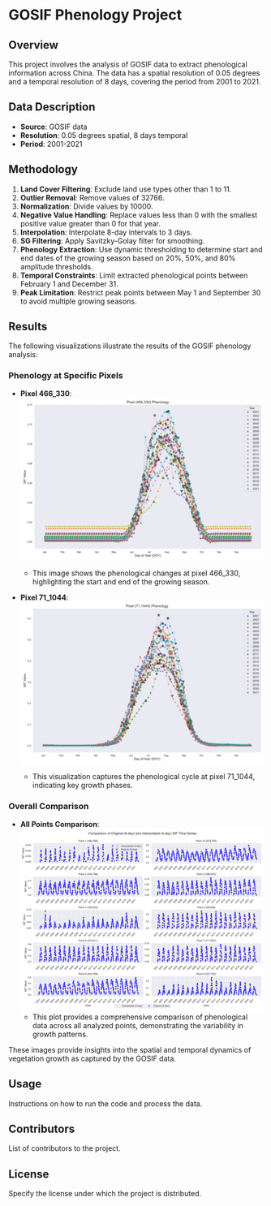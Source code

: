# GOSIF Phenology Project

## Overview
This project involves the analysis of GOSIF data to extract phenological information across China. The data has a spatial resolution of 0.05 degrees and a temporal resolution of 8 days, covering the period from 2001 to 2021.

## Data Description
- **Source**: GOSIF data
- **Resolution**: 0.05 degrees spatial, 8 days temporal
- **Period**: 2001-2021

## Methodology
1. **Land Cover Filtering**: Exclude land use types other than 1 to 11.
2. **Outlier Removal**: Remove values of 32766.
3. **Normalization**: Divide values by 10000.
4. **Negative Value Handling**: Replace values less than 0 with the smallest positive value greater than 0 for that year.
5. **Interpolation**: Interpolate 8-day intervals to 3 days.
6. **SG Filtering**: Apply Savitzky-Golay filter for smoothing.
7. **Phenology Extraction**: Use dynamic thresholding to determine start and end dates of the growing season based on 20%, 50%, and 80% amplitude thresholds.
8. **Temporal Constraints**: Limit extracted phenological points between February 1 and December 31.
9. **Peak Limitation**: Restrict peak points between May 1 and September 30 to avoid multiple growing seasons.

## Results

The following visualizations illustrate the results of the GOSIF phenology analysis:

### Phenology at Specific Pixels
- **Pixel 466_330**: ![Pixel 466_330 Phenology](code/pixel_466_330_phenology.png)
  - This image shows the phenological changes at pixel 466_330, highlighting the start and end of the growing season.

- **Pixel 71_1044**: ![Pixel 71_1044 Phenology](code/pixel_71_1044_phenology.png)
  - This visualization captures the phenological cycle at pixel 71_1044, indicating key growth phases.

### Overall Comparison
- **All Points Comparison**: ![All Points Comparison](code/all_points_comparison.png)
  - This plot provides a comprehensive comparison of phenological data across all analyzed points, demonstrating the variability in growth patterns.

These images provide insights into the spatial and temporal dynamics of vegetation growth as captured by the GOSIF data.

## Usage
Instructions on how to run the code and process the data.

## Contributors
List of contributors to the project.

## License
Specify the license under which the project is distributed. 